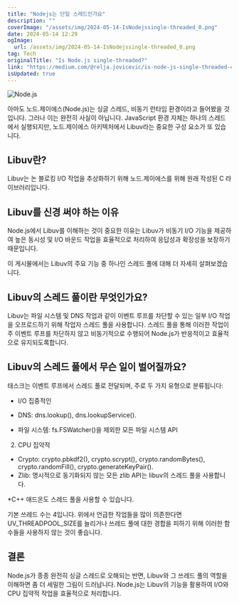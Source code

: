 ```yaml
---
title: "Nodejs는 단일 스레드인가요"
description: ""
coverImage: "/assets/img/2024-05-14-IsNodejssingle-threaded_0.png"
date: 2024-05-14 12:29
ogImage: 
  url: /assets/img/2024-05-14-IsNodejssingle-threaded_0.png
tag: Tech
originalTitle: "Is Node.js single-threaded?"
link: "https://medium.com/@relja.jovicevic/is-node-js-single-threaded-c57c4f193c0d"
isUpdated: true
---
```






![Node.js](/assets/img/2024-05-14-IsNodejssingle-threaded_0.png)

아마도 노드.제이에스(Node.js)는 싱글 스레드, 비동기 런타임 환경이라고 들어봤을 것입니다. 그러나 이는 완전히 사실이 아닙니다. JavaScript 환경 자체는 하나의 스레드에서 실행되지만, 노드.제이에스 아키텍처에서 Libuv라는 중요한 구성 요소가 또 있습니다.

## Libuv란?

Libuv는 논 블로킹 I/O 작업을 추상화하기 위해 노드.제이에스를 위해 원래 작성된 C 라이브러리입니다.




## Libuv를 신경 써야 하는 이유

Node.js에서 Libuv를 이해하는 것이 중요한 이유는 Libuv가 비동기 I/O 기능을 제공하여 높은 동시성 및 I/O 바운드 작업을 효율적으로 처리하여 응답성과 확장성을 보장하기 때문입니다.

이 게시물에서는 Libuv의 주요 기능 중 하나인 스레드 풀에 대해 더 자세히 살펴보겠습니다.

## Libuv의 스레드 풀이란 무엇인가요?



Libuv는 파일 시스템 및 DNS 작업과 같이 이벤트 루프를 차단할 수 있는 일부 I/O 작업을 오프로드하기 위해 작업자 스레드 풀을 사용합니다. 스레드 풀을 통해 이러한 작업이 주 이벤트 루프를 차단하지 않고 비동기적으로 수행되어 Node.js가 반응적이고 효율적으로 유지되도록합니다.

## Libuv의 스레드 풀에서 무슨 일이 벌어질까요?

태스크는 이벤트 루프에서 스레드 풀로 전달되며, 주로 두 가지 유형으로 분류됩니다:

- I/O 집중적인



- DNS: dns.lookup(), dns.lookupService(). 
- 파일 시스템: fs.FSWatcher()을 제외한 모든 파일 시스템 API

2. CPU 집약적

- Crypto: crypto.pbkdf2(), crypto.scrypt(), crypto.randomBytes(), crypto.randomFill(), crypto.generateKeyPair(). 
- Zlib: 명시적으로 동기화되지 않는 모든 zlib API는 libuv의 스레드 풀을 사용합니다.

*C++ 애드온도 스레드 풀을 사용할 수 있습니다.



기본 쓰레드 수는 4입니다. 위에서 언급한 작업들을 많이 의존한다면 UV_THREADPOOL_SIZE를 늘리거나 쓰레드 풀에 대한 경합을 피하기 위해 이러한 함수들을 사용하지 않는 것이 좋습니다.

## 결론

Node.js가 종종 완전히 싱글 스레드로 오해되는 반면, Libuv와 그 쓰레드 풀의 역할을 이해하면 좀 더 세밀한 그림이 드러납니다. Node.js는 Libuv의 기능을 활용하여 I/O와 CPU 집약적 작업을 효율적으로 처리합니다.